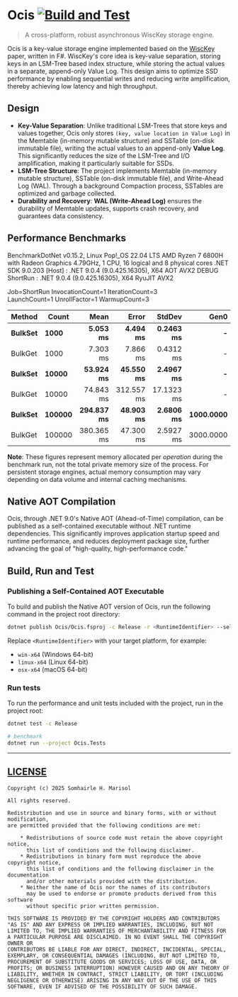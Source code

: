 # Ocis [![Build and Test](https://github.com/muqiuhan/Ocis/actions/workflows/build-test.yaml/badge.svg)](https://github.com/muqiuhan/Ocis/actions/workflows/build-test.yaml)

> A cross-platform, robust asynchronous WiscKey storage engine.

Ocis is a key-value storage engine implemented based on the [WiscKey](https://www.usenix.org/system/files/conference/fast16/fast16-papers-lu.pdf) paper, written in F#. WiscKey's core idea is key-value separation, storing keys in an LSM-Tree based index structure, while storing the actual values in a separate, append-only Value Log. This design aims to optimize SSD performance by enabling sequential writes and reducing write amplification, thereby achieving low latency and high throughput.

## Design

*   **Key-Value Separation**: Unlike traditional LSM-Trees that store keys and values together, Ocis only stores `(key, value location in Value Log)` in the Memtable (in-memory mutable structure) and SSTable (on-disk immutable file), writing the actual values to an append-only **Value Log**. This significantly reduces the size of the LSM-Tree and I/O amplification, making it particularly suitable for SSDs.
*   **LSM-Tree Structure**: The project implements Memtable (in-memory mutable structure), SSTable (on-disk immutable file), and Write-Ahead Log (WAL). Through a background Compaction process, SSTables are optimized and garbage collected.
*   **Durability and Recovery**: **WAL (Write-Ahead Log)** ensures the durability of Memtable updates, supports crash recovery, and guarantees data consistency.

## Performance Benchmarks


BenchmarkDotNet v0.15.2, Linux Pop!_OS 22.04 LTS
AMD Ryzen 7 6800H with Radeon Graphics 4.79GHz, 1 CPU, 16 logical and 8 physical cores
.NET SDK 9.0.203
  [Host]   : .NET 9.0.4 (9.0.425.16305), X64 AOT AVX2 DEBUG
  ShortRun : .NET 9.0.4 (9.0.425.16305), X64 RyuJIT AVX2

Job=ShortRun  InvocationCount=1  IterationCount=3  
LaunchCount=1  UnrollFactor=1  WarmupCount=3  

 | Method      | Count      |           Mean |         Error |        StdDev |          Gen0 |      Gen1 |       Allocated |
 | ----------- | ---------- | -------------: | ------------: | ------------: | ------------: | --------: | --------------: |
 | **BulkSet** | **1000**   |   **5.053 ms** |  **4.494 ms** | **0.2463 ms** |         **-** |     **-** |   **966.69 KB** |
 | BulkGet     | 1000       |       7.303 ms |      7.866 ms |     0.4312 ms |             - |         - |      2131.91 KB |
 | **BulkSet** | **10000**  |  **53.924 ms** | **45.550 ms** | **2.4967 ms** |         **-** |     **-** |  **9561.06 KB** |
 | BulkGet     | 10000      |      74.843 ms |    312.557 ms |    17.1323 ms |             - |         - |     21175.04 KB |
 | **BulkSet** | **100000** | **294.837 ms** | **48.903 ms** | **2.6806 ms** | **1000.0000** |     **-** | **95510.19 KB** |
 | BulkGet     | 100000     |     380.365 ms |     47.300 ms |     2.5927 ms |     3000.0000 | 1000.0000 |    210997.05 KB |

**Note**: These figures represent memory allocated per *operation* during the benchmark run, not the total private memory size of the process. For persistent storage engines, actual memory consumption may vary depending on data volume and internal caching mechanisms.

## Native AOT Compilation

Ocis, through .NET 9.0's Native AOT (Ahead-of-Time) compilation, can be published as a self-contained executable without .NET runtime dependencies. This significantly improves application startup speed and runtime performance, and reduces deployment package size, further advancing the goal of "high-quality, high-performance code."

## Build, Run and Test

### Publishing a Self-Contained AOT Executable

To build and publish the Native AOT version of Ocis, run the following command in the project root directory:

```bash
dotnet publish Ocis/Ocis.fsproj -c Release -r <RuntimeIdentifier> --self-contained true -p:PublishTrimmed=true -p:PublishSingleFile=true -p:PublishAot=true -p:EnableTrimAnalyzer=true
```

Replace `<RuntimeIdentifier>` with your target platform, for example:

* `win-x64` (Windows 64-bit)
* `linux-x64` (Linux 64-bit)
* `osx-x64` (macOS 64-bit)

### Run tests

To run the performance and unit tests included with the project, run in the project root:

```bash
dotnet test -c Release

# benchmark
dotnet run --project Ocis.Tests
```
---

## [LICENSE](./LICENSE)

```
Copyright (c) 2025 Somhairle H. Marisol

All rights reserved.

Redistribution and use in source and binary forms, with or without modification,
are permitted provided that the following conditions are met:

    * Redistributions of source code must retain the above copyright notice,
      this list of conditions and the following disclaimer.
    * Redistributions in binary form must reproduce the above copyright notice,
      this list of conditions and the following disclaimer in the documentation
      and/or other materials provided with the distribution.
    * Neither the name of Ocis nor the names of its contributors
      may be used to endorse or promote products derived from this software
      without specific prior written permission.

THIS SOFTWARE IS PROVIDED BY THE COPYRIGHT HOLDERS AND CONTRIBUTORS
"AS IS" AND ANY EXPRESS OR IMPLIED WARRANTIES, INCLUDING, BUT NOT
LIMITED TO, THE IMPLIED WARRANTIES OF MERCHANTABILITY AND FITNESS FOR
A PARTICULAR PURPOSE ARE DISCLAIMED. IN NO EVENT SHALL THE COPYRIGHT OWNER OR
CONTRIBUTORS BE LIABLE FOR ANY DIRECT, INDIRECT, INCIDENTAL, SPECIAL,
EXEMPLARY, OR CONSEQUENTIAL DAMAGES (INCLUDING, BUT NOT LIMITED TO,
PROCUREMENT OF SUBSTITUTE GOODS OR SERVICES; LOSS OF USE, DATA, OR
PROFITS; OR BUSINESS INTERRUPTION) HOWEVER CAUSED AND ON ANY THEORY OF
LIABILITY, WHETHER IN CONTRACT, STRICT LIABILITY, OR TORT (INCLUDING
NEGLIGENCE OR OTHERWISE) ARISING IN ANY WAY OUT OF THE USE OF THIS
SOFTWARE, EVEN IF ADVISED OF THE POSSIBILITY OF SUCH DAMAGE.
```